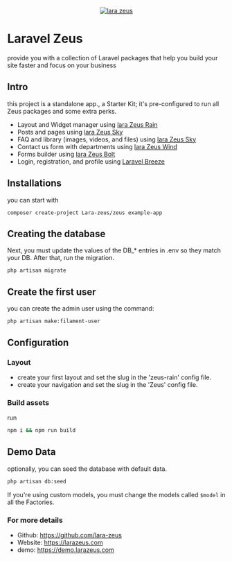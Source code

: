 <p align="center">
<a href="https://larazeus.com"><img alt="lara zeus" src="https://larazeus.com/images/zeus-bannar.png" /></a>
</p>

# Laravel Zeus
provide you with a collection of Laravel packages that help you build your site faster and focus on your business

## Intro
this project is a standalone app., a Starter Kit; it's pre-configured to run all Zeus packages and some extra perks.

- Layout and Widget manager using  [lara Zeus Rain](https://larazeus.com/rain)
- Posts and pages using  [lara Zeus Sky](https://larazeus.com/sky)
- FAQ and library (images, videos, and files) using  [lara Zeus Sky](https://larazeus.com/sky)
- Contact us form with departments using  [lara Zeus Wind](https://larazeus.com/wind)
- Forms builder using  [lara Zeus Bolt](https://larazeus.com/bolt)
- Login, registration, and profile using [Laravel Breeze](https://laravel.com/docs/master/starter-kits#laravel-breeze)

## Installations
you can start with

```
composer create-project Lara-zeus/zeus example-app
```

## Creating the database
Next, you must update the values of the DB_* entries in .env so they match your DB. After that, run the migration.

```
php artisan migrate
```

## Create the first user
you can create the admin user using the command:

```
php artisan make:filament-user
```

## Configuration

### Layout
- create your first layout and set the slug in the 'zeus-rain' config file.
- create your navigation and set the slug in the 'Zeus' config file.

### Build assets
run

```bash
npm i && npm run build
```

## Demo Data
optionally, you can seed the database with default data.
```bash
php artisan db:seed
```

If you're using custom models, you must change the models called `$model` in all the Factories.

### For more details

* Github: https://github.com/lara-zeus
* Website: https://larazeus.com
* demo: https://demo.larazeus.com